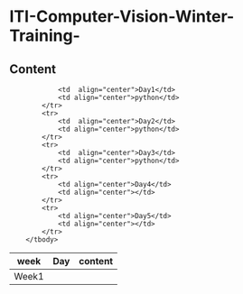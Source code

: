 # ITI-Computer-Vision-Winter-Training-
## Content

<table>
    <thead>
        <tr>
             <th >week</th>
            <th >Day</th>
            <th >content</th>
        </tr>
    </thead>
    <tbody>
            <tr>
                 <td rowspan=8 align=center>
Week1
                </td>
                

                <td  align="center">Day1</td>
                <td align="center">python</td>
            </tr>
            <tr>
                <td  align="center">Day2</td>
                <td align="center">python</td>
            </tr>
            <tr>
                <td  align="center">Day3</td>
                <td align="center">python</td>
            </tr>
            <tr>
                <td align="center">Day4</td>
                <td align="center"></td>
            </tr>
            <tr>
                <td align="center">Day5</td>
                <td align="center"></td>
            </tr>
        </tbody>
